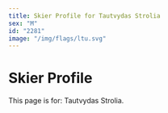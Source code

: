 ```yaml
---
title: Skier Profile for Tautvydas Strolia
sex: "M"
id: "2281"
image: "/img/flags/ltu.svg" 
---
```


# Skier Profile

This page is for: Tautvydas Strolia.
    